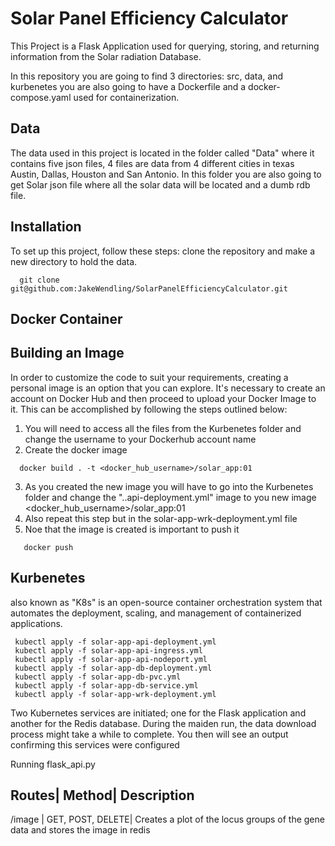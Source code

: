 # Solar Panel Efficiency Calculator 
 
 
This Project is a Flask Application used for querying, storing, and returning information from the Solar radiation Database. 

In this repository you are going to find 3 directories: src, data, and kurbenetes
you are also going to have a Dockerfile and a docker-compose.yaml used for containerization.

## Data
The data used in this project is located in the folder called "Data" where it contains five json files, 4 files are data from 4 different cities in texas Austin, Dallas, Houston and San Antonio. In this folder you are also going to get Solar json file where all the solar data will be located and a dumb rdb file.

## Installation
To set up this project, follow these steps: clone the repository and make a new directory to hold the data.

```
  git clone git@github.com:JakeWendling/SolarPanelEfficiencyCalculator.git
```
## Docker Container 

## Building an Image 
In order to customize the code to suit your requirements, creating a personal image is an option that you can explore. It's necessary to create an account on Docker Hub and then proceed to upload your Docker Image to it. This can be accomplished by following the steps outlined below:
 
 1. You will need to access all the files from the Kurbenetes folder and change the username to your Dockerhub account name
 2. Create the docker image 
 ```
   docker build . -t <docker_hub_username>/solar_app:01
 ```
 3. As you created the new image you will have to go into the Kurbenetes folder and change the "..api-deployment.yml" image to you new image <docker_hub_username>/solar_app:01
 4. Also repeat this step but in the solar-app-wrk-deployment.yml file 
 5. Noe that the image is created is important to push it 
 ```
    docker push
 ```
 
 ## Kurbenetes
 also known as "K8s" is an open-source container orchestration system that automates the deployment, scaling, and management of containerized applications.

 ```
  kubectl apply -f solar-app-api-deployment.yml
  kubectl apply -f solar-app-api-ingress.yml
  kubectl apply -f solar-app-api-nodeport.yml
  kubectl apply -f solar-app-db-deployment.yml
  kubectl apply -f solar-app-db-pvc.yml
  kubectl apply -f solar-app-db-service.yml
  kubectl apply -f solar-app-wrk-deployment.yml
 ```
Two Kubernetes services are initiated; one for the Flask application and another for the Redis database. During the maiden run, the data download process might take a while to complete. You then will see an output confirming this services were configured 



Running flask_api.py

Routes| Method| Description
---------------------------
/image | GET, POST, DELETE| Creates a plot of the locus groups of the gene data and stores the image in redis



